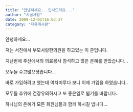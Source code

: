 ```yaml
---
title: "안녕하세요...인사드려요..."
author: "시골사람"
date: 2009-12-01T16:03:37
category: "자유게시판"
---
```


안녕하세요...

저는 서천에서 부모사랑한의원을 하고있는 이 준입니다.

지난번에 주산에서의 의료봉사 참석하고 많은 은혜를 받았습니다...

모두들 수고많으셧습니다...

바로 가입하려고 했는데 여차미루다 보니 이제 가입을 하였습니다..

모두들 추위에 건강유의하시고 또 좋은일로 뵙기를 바랍니다..

하나님의 은혜가 모든 회원님들과 함께 하시길 빕니다...
